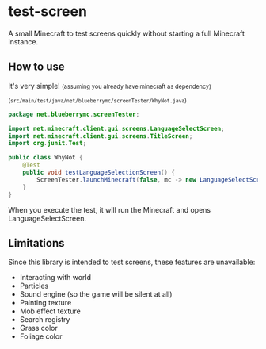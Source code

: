 # test-screen

A small Minecraft to test screens quickly without starting a full Minecraft instance.

## How to use
It's very simple! <small>(assuming you already have minecraft as dependency)</small>

<small>(`src/main/test/java/net/blueberrymc/screenTester/WhyNot.java`)</small>
```java
package net.blueberrymc.screenTester;

import net.minecraft.client.gui.screens.LanguageSelectScreen;
import net.minecraft.client.gui.screens.TitleScreen;
import org.junit.Test;

public class WhyNot {
    @Test
    public void testLanguageSelectionScreen() {
        ScreenTester.launchMinecraft(false, mc -> new LanguageSelectScreen(new TitleScreen(), mc.options, mc.getLanguageManager()));
    }
}
```
When you execute the test, it will run the Minecraft and opens LanguageSelectScreen.

## Limitations
Since this library is intended to test screens, these features are unavailable:
- Interacting with world
- Particles
- Sound engine (so the game will be silent at all)
- Painting texture
- Mob effect texture
- Search registry
- Grass color
- Foliage color
